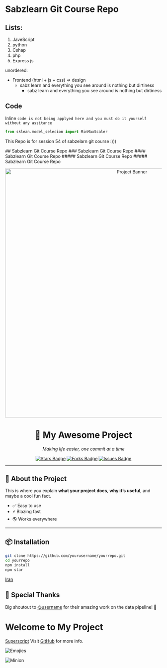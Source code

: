 # Sabzlearn Git Course Repo


## Lists:
1. JaveScript
2. python 
3. Cshap
4. php
5. Express js

unordered:

- Frontend (html + js + css) => design
  - sabz learn and everything you see around is nothing but dirtiness
    - sabz learn and everything you see around is nothing but dirtiness

## Code 
Inline `code is not being applyed here and you must do it yourself without any assitance`

```python
from sklean.model_selecion import MinMaxScaler
```
<p> This Repo is for session 54 of sabzelarn git course :)))</p>
## Sabzlearn Git Course Repo
### Sabzlearn Git Course Repo
#### Sabzlearn Git Course Repo
##### Sabzlearn Git Course Repo
##### Sabzlearn Git Course Repo

<!-- Header with banner -->
<p align="center">
  <img src="https://raw.githubusercontent.com/yourusername/yourrepo/main/banner.png" alt="Project Banner" width="800">
</p>

<!-- Title -->
<h1 align="center">🚀 My Awesome Project</h1>

<!-- Tagline -->
<p align="center">
  <em>Making life easier, one commit at a time</em>  
</p>

<!-- Badges -->
<p align="center">
  <a href="https://github.com/yourusername/yourrepo/stargazers"><img src="https://img.shields.io/github/stars/yourusername/yourrepo?color=yellow" alt="Stars Badge"></a>
  <a href="https://github.com/yourusername/yourrepo/network/members"><img src="https://img.shields.io/github/forks/yourusername/yourrepo?color=blue" alt="Forks Badge"></a>
  <a href="https://github.com/yourusername/yourrepo/issues"><img src="https://img.shields.io/github/issues/yourusername/yourrepo" alt="Issues Badge"></a>
</p>

---

## 📖 About the Project
This is where you explain **what your project does**, **why it’s useful**, and maybe a cool fun fact.  

- ✅ Easy to use  
- ⚡ Blazing fast  
- 🌎 Works everywhere  

---

## 📦 Installation
```bash
git clone https://github.com/yourusername/yourrepo.git
cd yourrepo
npm install
npm star
```


[Iran](https://github.com/PayamSet/git-test-)

## 🙌 Special Thanks
Big shoutout to [@username](https://github.com/username) for their amazing work on the data pipeline! 🚀

# Welcome to My Project
[Superscript](https://github.com/markdown-it/markdown-it-sup)
Visit [GitHub](https://github.com) for more info.

![Emojies](https://github.com/markdown-it/markdown-it-emoji)

![Minion](https://octodex.github.com/images/minion.png)